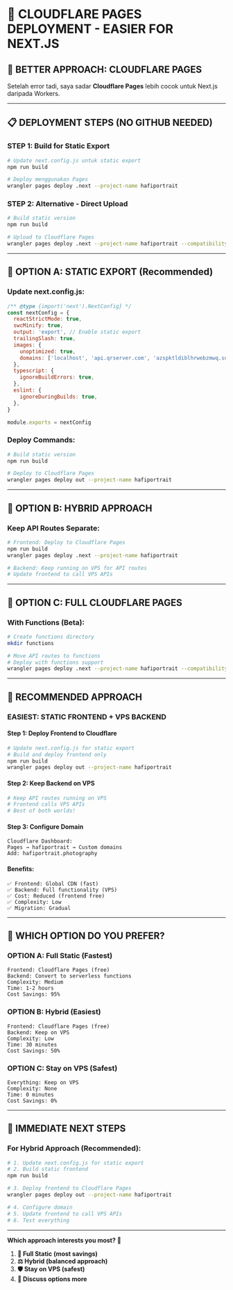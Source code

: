 # 🚀 CLOUDFLARE PAGES DEPLOYMENT - EASIER FOR NEXT.JS

## 🎯 **BETTER APPROACH: CLOUDFLARE PAGES**

Setelah error tadi, saya sadar **Cloudflare Pages** lebih cocok untuk Next.js daripada Workers.

---

## 📋 **DEPLOYMENT STEPS (NO GITHUB NEEDED)**

### **STEP 1: Build for Static Export**
```bash
# Update next.config.js untuk static export
npm run build

# Deploy menggunakan Pages
wrangler pages deploy .next --project-name hafiportrait
```

### **STEP 2: Alternative - Direct Upload**
```bash
# Build static version
npm run build

# Upload to Cloudflare Pages
wrangler pages deploy .next --project-name hafiportrait --compatibility-date 2024-01-01
```

---

## 🔧 **OPTION A: STATIC EXPORT (Recommended)**

### **Update next.config.js:**
```javascript
/** @type {import('next').NextConfig} */
const nextConfig = {
  reactStrictMode: true,
  swcMinify: true,
  output: 'export', // Enable static export
  trailingSlash: true,
  images: {
    unoptimized: true,
    domains: ['localhost', 'api.qrserver.com', 'azspktldiblhrwebzmwq.supabase.co'],
  },
  typescript: {
    ignoreBuildErrors: true,
  },
  eslint: {
    ignoreDuringBuilds: true,
  },
}

module.exports = nextConfig
```

### **Deploy Commands:**
```bash
# Build static version
npm run build

# Deploy to Cloudflare Pages
wrangler pages deploy out --project-name hafiportrait
```

---

## 🔧 **OPTION B: HYBRID APPROACH**

### **Keep API Routes Separate:**
```bash
# Frontend: Deploy to Cloudflare Pages
npm run build
wrangler pages deploy .next --project-name hafiportrait

# Backend: Keep running on VPS for API routes
# Update frontend to call VPS APIs
```

---

## 🔧 **OPTION C: FULL CLOUDFLARE PAGES**

### **With Functions (Beta):**
```bash
# Create functions directory
mkdir functions

# Move API routes to functions
# Deploy with functions support
wrangler pages deploy .next --project-name hafiportrait --compatibility-flags nodejs_compat
```

---

## 🎯 **RECOMMENDED APPROACH**

### **EASIEST: STATIC FRONTEND + VPS BACKEND**

#### **Step 1: Deploy Frontend to Cloudflare**
```bash
# Update next.config.js for static export
# Build and deploy frontend only
npm run build
wrangler pages deploy out --project-name hafiportrait
```

#### **Step 2: Keep Backend on VPS**
```bash
# Keep API routes running on VPS
# Frontend calls VPS APIs
# Best of both worlds!
```

#### **Step 3: Configure Domain**
```
Cloudflare Dashboard:
Pages → hafiportrait → Custom domains
Add: hafiportrait.photography
```

#### **Benefits:**
```
✅ Frontend: Global CDN (fast)
✅ Backend: Full functionality (VPS)
✅ Cost: Reduced (frontend free)
✅ Complexity: Low
✅ Migration: Gradual
```

---

## 🤔 **WHICH OPTION DO YOU PREFER?**

### **OPTION A: Full Static (Fastest)**
```
Frontend: Cloudflare Pages (free)
Backend: Convert to serverless functions
Complexity: Medium
Time: 1-2 hours
Cost Savings: 95%
```

### **OPTION B: Hybrid (Easiest)**
```
Frontend: Cloudflare Pages (free)
Backend: Keep on VPS
Complexity: Low
Time: 30 minutes
Cost Savings: 50%
```

### **OPTION C: Stay on VPS (Safest)**
```
Everything: Keep on VPS
Complexity: None
Time: 0 minutes
Cost Savings: 0%
```

---

## 🚀 **IMMEDIATE NEXT STEPS**

### **For Hybrid Approach (Recommended):**
```bash
# 1. Update next.config.js for static export
# 2. Build static frontend
npm run build

# 3. Deploy frontend to Cloudflare Pages
wrangler pages deploy out --project-name hafiportrait

# 4. Configure domain
# 5. Update frontend to call VPS APIs
# 6. Test everything
```

---

**Which approach interests you most? 🤔**

1. **🚀 Full Static (most savings)**
2. **⚖️ Hybrid (balanced approach)**
3. **🛡️ Stay on VPS (safest)**
4. **💭 Discuss options more**